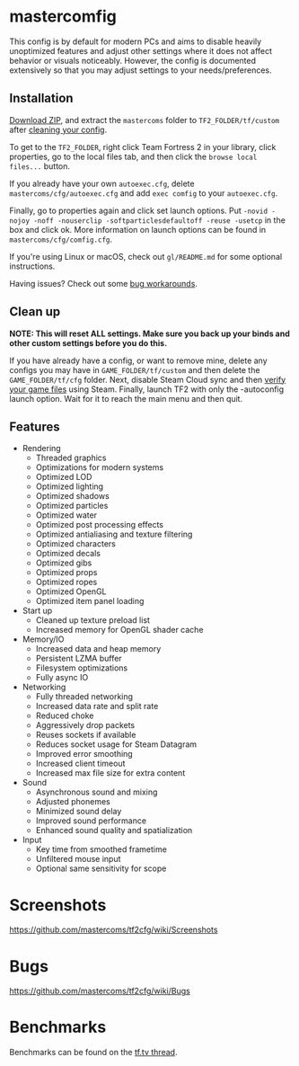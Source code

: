 # mastercomfig

This config is by default for modern PCs and aims to disable heavily unoptimized
features and adjust other settings where it does not affect behavior or visuals
noticeably. However, the config is documented extensively so that you may adjust
settings to your needs/preferences.

## Installation

[Download ZIP](https://github.com/mastercoms/tf2cfg/archive/4.0.0.zip), and extract
the `mastercoms` folder to `TF2_FOLDER/tf/custom` after [cleaning your config](#clean-up).

To get to the `TF2_FOLDER`, right click Team Fortress 2 in your library, click
properties, go to the local files tab, and then click the `browse local files...`
button.

If you already have your own `autoexec.cfg`, delete `mastercoms/cfg/autoexec.cfg` and
add `exec comfig` to your `autoexec.cfg`.
 
Finally, go to properties again and click set launch options. 
Put `-novid -nojoy -noff -nouserclip -softparticlesdefaultoff -reuse -usetcp` in
the box and click ok. More information on launch options can be found in
`mastercoms/cfg/comfig.cfg`.

If you're using Linux or macOS, check out `gl/README.md` for some optional instructions.

Having issues? Check out some [bug workarounds](https://github.com/mastercoms/tf2cfg/wiki/Bugs).

## Clean up

**NOTE: This will reset ALL settings. Make sure you back up your binds and other
custom settings before you do this.**

If you have already have a config, or want to remove mine, delete any configs you
may have in `GAME_FOLDER/tf/custom` and then delete the `GAME_FOLDER/tf/cfg` folder.
Next, disable Steam Cloud sync and then [verify your game files](https://support.steampowered.com/kb_article.php?ref=2037-QEUH-3335) using Steam. Finally, launch TF2 with only the -autoconfig launch option. 
Wait for it to reach the main menu and then quit.

## Features

* Rendering
  * Threaded graphics
  * Optimizations for modern systems
  * Optimized LOD
  * Optimized lighting
  * Optimized shadows
  * Optimized particles
  * Optimized water
  * Optimized post processing effects
  * Optimized antialiasing and texture filtering
  * Optimized characters
  * Optimized decals
  * Optimized gibs
  * Optimized props
  * Optimized ropes
  * Optimized OpenGL
  * Optimized item panel loading
* Start up
  * Cleaned up texture preload list
  * Increased memory for OpenGL shader cache
* Memory/IO
  * Increased data and heap memory
  * Persistent LZMA buffer
  * Filesystem optimizations
  * Fully async IO
* Networking
  * Fully threaded networking
  * Increased data rate and split rate
  * Reduced choke
  * Aggressively drop packets
  * Reuses sockets if available
  * Reduces socket usage for Steam Datagram
  * Improved error smoothing
  * Increased client timeout
  * Increased max file size for extra content
* Sound
  * Asynchronous sound and mixing
  * Adjusted phonemes
  * Minimized sound delay
  * Improved sound performance
  * Enhanced sound quality and spatialization
* Input
  * Key time from smoothed frametime
  * Unfiltered mouse input
  * Optional same sensitivity for scope

# Screenshots

https://github.com/mastercoms/tf2cfg/wiki/Screenshots

# Bugs

https://github.com/mastercoms/tf2cfg/wiki/Bugs

# Benchmarks

Benchmarks can be found on the [tf.tv thread](http://www.teamfortress.tv/42867/mastercomfig-fps-customization-config/).
